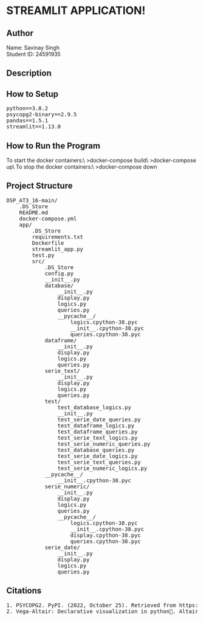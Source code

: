 # STREAMLIT APPLICATION!

## Author
Name: Savinay Singh\
Student ID: 24591935

## Description
<What your application does>
<Some of the challenges you faced>
<Some of the features you hope to implement in the future>

## How to Setup
<Provide a step-by-step description of how to get the development environment set and running.>
<Which Python version you used>
<Which packages and version you used>
<pre>
python==3.8.2
psycopg2-binary==2.9.5
pandas==1.5.1
streamlit==1.13.0
</pre>

## How to Run the Program
<Provide instructions and examples>
To start the docker containers:\
    >docker-compose build\
    >docker-compose up\
To stop the docker containers:\
    >docker-compose down


## Project Structure
<List all folders and files of this project and provide quick description for each of them>
<pre>
DSP_AT3_16-main/
    .DS_Store
    README.md
    docker-compose.yml
    app/
        .DS_Store
        requirements.txt
        Dockerfile
        streamlit_app.py
        test.py
        src/
            .DS_Store
            config.py
            __init__.py
            database/
                __init__.py
                display.py
                logics.py
                queries.py
                __pycache__/
                    logics.cpython-38.pyc
                    __init__.cpython-38.pyc
                    queries.cpython-38.pyc
            dataframe/
                __init__.py
                display.py
                logics.py
                queries.py
            serie_text/
                __init__.py
                display.py
                logics.py
                queries.py
            test/
                test_database_logics.py
                __init__.py
                test_serie_date_queries.py
                test_dataframe_logics.py
                test_dataframe_queries.py
                test_serie_text_logics.py
                test_serie_numeric_queries.py
                test_database_queries.py
                test_serie_date_logics.py
                test_serie_text_queries.py
                test_serie_numeric_logics.py
            __pycache__/
                __init__.cpython-38.pyc
            serie_numeric/
                __init__.py
                display.py
                logics.py
                queries.py
                __pycache__/
                    logics.cpython-38.pyc
                    __init__.cpython-38.pyc
                    display.cpython-38.pyc
                    queries.cpython-38.pyc
            serie_date/
                __init__.py
                display.py
                logics.py
                queries.py
</pre>
    
## Citations
    
<Mention authors and provide links code you source externally>
<pre>
1. PSYCOPG2. PyPI. (2022, October 25). Retrieved from https://pypi.org/project/psycopg2/ 
2. Vega-Altair: Declarative visualization in python. Altair. (n.d.). Retrieved from https://altair-viz.github.io/ 
</pre>
